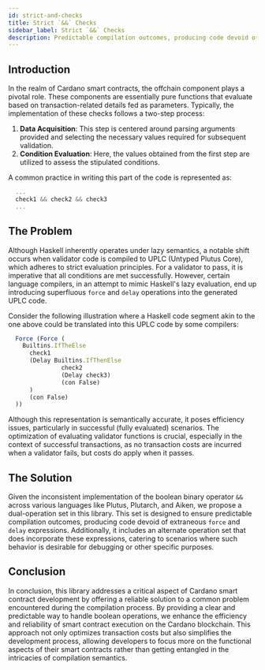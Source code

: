 ```yaml
---
id: strict-and-checks
title: Strict `&&` Checks
sidebar_label: Strict `&&` Checks
description: Predictable compilation outcomes, producing code devoid of extraneous `force` and `delay` expressions.
---
```


## Introduction

In the realm of Cardano smart contracts, the offchain component plays a pivotal role. These
components are essentially pure functions that evaluate based on transaction-related details fed as
parameters. Typically, the implementation of these checks follows a two-step process:

1. **Data Acquisition**: This step is centered around parsing arguments provided and selecting the
   necessary values required for subsequent validation.
2. **Condition Evaluation**: Here, the values obtained from the first step are utilized to assess
   the stipulated conditions.

A common practice in writing this part of the code is represented as:

```ts
  ...
  check1 && check2 && check3
  ...
```

## The Problem

Although Haskell inherently operates under lazy semantics, a notable shift occurs when validator
code is compiled to UPLC (Untyped Plutus Core), which adheres to strict evaluation principles. For a
validator to pass, it is imperative that all conditions are met successfully. However, certain
language compilers, in an attempt to mimic Haskell's lazy evaluation, end up introducing superfluous
`force` and `delay` operations into the generated UPLC code.

Consider the following illustration where a Haskell code segment akin to the one above could be
translated into this UPLC code by some compilers:

```ts
  Force (Force (
    Builtins.IfTheElse
      check1
      (Delay Builtins.IfThenElse
               check2
               (Delay check3)
               (con False)
      )
      (con False)
  ))
```

Although this representation is semantically accurate, it poses efficiency issues, particularly in
successful (fully evaluated) scenarios. The optimization of evaluating validator functions is
crucial, especially in the context of successful transactions, as no transaction costs are incurred
when a validator fails, but costs do apply when it passes.

## The Solution

Given the inconsistent implementation of the boolean binary operator `&&` across various languages
like Plutus, Plutarch, and Aiken, we propose a dual-operation set in this library. This set is
designed to ensure predictable compilation outcomes, producing code devoid of extraneous `force` and
`delay` expressions. Additionally, it includes an alternate operation set that does incorporate
these expressions, catering to scenarios where such behavior is desirable for debugging or other
specific purposes.

## Conclusion

In conclusion, this library addresses a critical aspect of Cardano smart contract development by
offering a reliable solution to a common problem encountered during the compilation process. By
providing a clear and predictable way to handle boolean operations, we enhance the efficiency and
reliability of smart contract execution on the Cardano blockchain. This approach not only optimizes
transaction costs but also simplifies the development process, allowing developers to focus more on
the functional aspects of their smart contracts rather than getting entangled in the intricacies of
compilation semantics.
